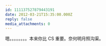 ```yaml
---
id: 111137527879443191
date: 2012-03-21T15:35:00.000Z
reply: false
media_attachments: 0
---
```


嗯。。。。。。。。本来你比 CS 重要。奈何明月照沟渠。 ​​​​

